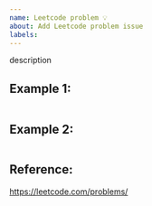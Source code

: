 ```yaml
---
name: Leetcode problem 💡
about: Add Leetcode problem issue
labels:
---
```


description

## Example 1:

```

```

## Example 2:

```

```

## Reference:

https://leetcode.com/problems/
